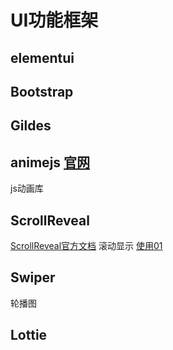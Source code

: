# UI功能框架

## elementui

## Bootstrap

## Gildes

## animejs [官网](https://animejs.com/)

js动画库

## ScrollReveal
[ScrollReveal官方文档](https://scrollrevealjs.org)
滚动显示
[使用01](https://blog.csdn.net/weixin_37787674/article/details/90791999)
## Swiper

轮播图

## Lottie